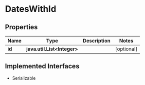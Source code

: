 

# DatesWithId


## Properties

Name | Type | Description | Notes
------------ | ------------- | ------------- | -------------
**id** | **java.util.List&lt;Integer&gt;** |  |  [optional]


## Implemented Interfaces

* Serializable


